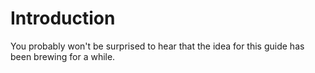 # Introduction

You probably won't be surprised to hear that the idea for this guide has been brewing for a while. 
